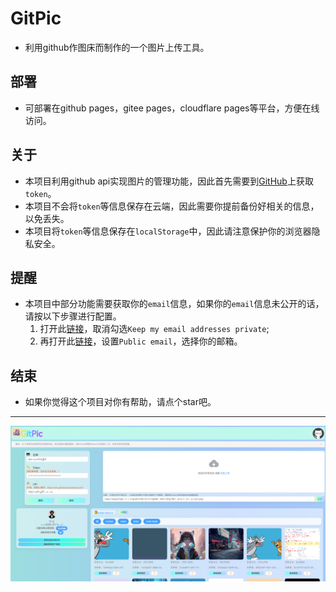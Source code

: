 # GitPic

- 利用github作图床而制作的一个图片上传工具。
## 部署
- 可部署在github pages，gitee pages，cloudflare pages等平台，方便在线访问。

## 关于
- 本项目利用github api实现图片的管理功能，因此首先需要到[GitHub](https://github.com/settings/tokens)上获取`token`。
- 本项目不会将`token`等信息保存在云端，因此需要你提前备份好相关的信息，以免丢失。
- 本项目将`token`等信息保存在`localStorage`中，因此请注意保护你的浏览器隐私安全。

## 提醒
- 本项目中部分功能需要获取你的`email`信息，如果你的`email`信息未公开的话，请按以下步骤进行配置。
    1. 打开此[链接](https://github.com/settings/emails)，取消勾选`Keep my email addresses private`;
    2. 再打开此[链接](https://github.com/settings/profile)，设置`Public email`，选择你的邮箱。

## 结束
- 如果你觉得这个项目对你有帮助，请点个star吧。
******
![示例图片](./images/eg1.png)